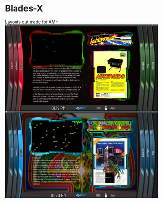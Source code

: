 # Blades-X
Layouts out made for AM+
             ![image alt](https://github.com/Tankman3737/Blades-X/blob/11235e8c9c7bd40a269f0837835b2bcab300d740/Red-Green.png)
                   ![image alt](    https://github.com/Tankman3737/Blades-X/blob/a0b24a306093cdfc7f17534a89f9a18ce5e84c7f/Blue-blue.png)
